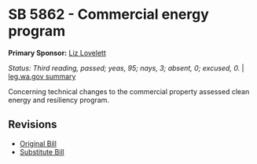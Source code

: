 # SB 5862 - Commercial energy program
**Primary Sponsor:** [Liz Lovelett](/person/leg/liz.lovelett.md)

*Status: Third reading, passed; yeas, 95; nays, 3; absent, 0; excused, 0.* | [leg.wa.gov summary](https://app.leg.wa.gov/billsummary?BillNumber=5862&Year=2021)

Concerning technical changes to the commercial property assessed clean energy and resiliency program.

## Revisions
* [Original Bill](1/)
* [Substitute Bill](S/)
